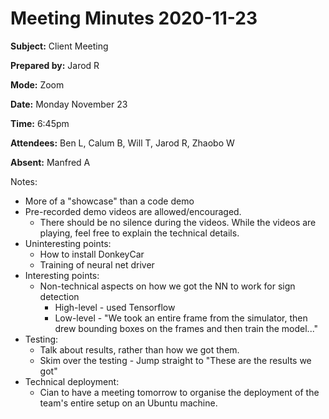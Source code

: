 # Meeting Minutes 2020-11-23 #

**Subject:** Client Meeting

**Prepared by:** Jarod R

**Mode:** Zoom

**Date:** Monday November 23

**Time:** 6:45pm

**Attendees:** Ben L, Calum B, Will T, Jarod R, Zhaobo W

**Absent:** Manfred A


Notes:

* More of a "showcase" than a code demo
* Pre-recorded demo videos are allowed/encouraged.
    * There should be no silence during the videos. While the videos are playing, feel free to explain the technical details.
* Uninteresting points:
    * How to install DonkeyCar
    * Training of neural net driver
* Interesting points:
    * Non-technical aspects on how we got the NN to work for sign detection
        * High-level - used Tensorflow
        * Low-level - "We took an entire frame from the simulator, then drew bounding boxes on the frames and then train the model..."
* Testing:
    * Talk about results, rather than how we got them.
    * Skim over the testing - Jump straight to "These are the results we got"
* Technical deployment:
    * Cian to have a meeting tomorrow to organise the deployment of the team's entire setup on an Ubuntu machine.
